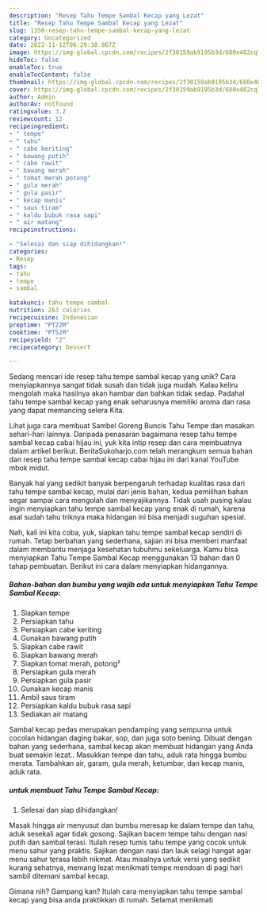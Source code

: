 ```yaml
---
description: "Resep Tahu Tempe Sambal Kecap yang Lezat"
title: "Resep Tahu Tempe Sambal Kecap yang Lezat"
slug: 1350-resep-tahu-tempe-sambal-kecap-yang-lezat
category: Uncategorized
date: 2022-11-12T06:29:38.867Z
image: https://img-global.cpcdn.com/recipes/2f30159ab9195b3d/680x482cq70/tahu-tempe-sambal-kecap-foto-resep-utama.jpg
hideToc: false
enableToc: true
enableTocContent: false
thumbnail: https://img-global.cpcdn.com/recipes/2f30159ab9195b3d/680x482cq70/tahu-tempe-sambal-kecap-foto-resep-utama.jpg
cover: https://img-global.cpcdn.com/recipes/2f30159ab9195b3d/680x482cq70/tahu-tempe-sambal-kecap-foto-resep-utama.jpg
author: Admin
authorAv: notfound
ratingvalue: 3.2
reviewcount: 12
recipeingredient:
- " tempe"
- " tahu"
- " cabe keriting"
- " bawang putih"
- " cabe rawit"
- " bawang merah"
- " tomat merah potong"
- " gula merah"
- " gula pasir"
- " kecap manis"
- " saus tiram"
- " kaldu bubuk rasa sapi"
- " air matang"
recipeinstructions:

- "Selesai dan siap dihidangkan!"
categories:
- Resep
tags:
- tahu
- tempe
- sambal

katakunci: tahu tempe sambal 
nutrition: 263 calories
recipecuisine: Indonesian
preptime: "PT22M"
cooktime: "PT52M"
recipeyield: "2"
recipecategory: Dessert

---
```





Sedang mencari ide resep tahu tempe sambal kecap yang unik? Cara menyiapkannya sangat tidak susah dan tidak juga mudah. Kalau keliru mengolah maka hasilnya akan hambar dan bahkan tidak sedap. Padahal tahu tempe sambal kecap yang enak seharusnya memiliki aroma dan rasa yang dapat memancing selera Kita.





Lihat juga cara membuat Sambel Goreng Buncis Tahu Tempe dan masakan sehari-hari lainnya. Daripada penasaran bagaimana resep tahu tempe sambal kecap cabai hijau ini, yuk kita intip resep dan cara membuatnya dalam artikel berikut. BeritaSukoharjo.com telah merangkum semua bahan dan resep tahu tempe sambal kecap cabai hijau ini dari kanal YouTube mbok midut.

Banyak hal yang sedikit banyak berpengaruh terhadap kualitas rasa dari tahu tempe sambal kecap, mulai dari jenis bahan, kedua pemilihan bahan segar sampai cara mengolah dan menyajikannya. Tidak usah pusing kalau ingin menyiapkan tahu tempe sambal kecap yang enak di rumah, karena asal sudah tahu triknya maka hidangan ini bisa menjadi suguhan spesial.






Nah, kali ini kita coba, yuk, siapkan tahu tempe sambal kecap sendiri di rumah. Tetap berbahan yang sederhana, sajian ini bisa memberi manfaat dalam membantu menjaga kesehatan tubuhmu sekeluarga. Kamu bisa menyiapkan Tahu Tempe Sambal Kecap menggunakan 13 bahan dan 0 tahap pembuatan. Berikut ini cara dalam menyiapkan hidangannya.

<!--inarticleads1-->

##### Bahan-bahan dan bumbu yang wajib ada untuk menyiapkan Tahu Tempe Sambal Kecap:

1. Siapkan  tempe
1. Persiapkan  tahu
1. Persiapkan  cabe keriting
1. Gunakan  bawang putih
1. Siapkan  cabe rawit
1. Siapkan  bawang merah
1. Siapkan  tomat merah, potong²
1. Persiapkan  gula merah
1. Persiapkan  gula pasir
1. Gunakan  kecap manis
1. Ambil  saus tiram
1. Persiapkan  kaldu bubuk rasa sapi
1. Sediakan  air matang


Sambal kecap pedas merupakan pendamping yang sempurna untuk cocolan hidangan daging bakar, sop, dan juga soto bening. Dibuat dengan bahan yang sederhana, sambal kecap akan membuat hidangan yang Anda buat semakin lezat.. Masukkan tempe dan tahu, aduk rata hingga bumbu merata. Tambahkan air, garam, gula merah, ketumbar, dan kecap manis, aduk rata. 

<!--inarticleads2-->

#####  untuk membuat Tahu Tempe Sambal Kecap:


1. Selesai dan siap dihidangkan!

Masak hingga air menyusut dan bumbu meresap ke dalam tempe dan tahu, aduk sesekali agar tidak gosong. Sajikan bacem tempe tahu dengan nasi putih dan sambal terasi. Itulah resep tumis tahu tempe yang cocok untuk menu sahur yang praktis. Sajikan dengan nasi dan lauk selagi hangat agar menu sahur terasa lebih nikmat. Atau misalnya untuk versi yang sedikit kurang sehatnya, memang lezat menikmati tempe mendoan di pagi hari sambil ditemani sambal kecap. 

Gimana nih? Gampang kan? Itulah cara menyiapkan tahu tempe sambal kecap yang bisa anda praktikkan di rumah. Selamat menikmati
